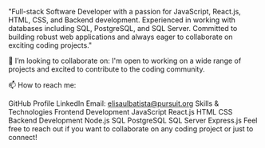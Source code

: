 "Full-stack Software Developer with a passion for JavaScript, React.js, HTML, CSS, and Backend development. Experienced in working with databases including SQL, PostgreSQL, and SQL Server. Committed to building robust web applications and always eager to collaborate on exciting coding projects."

🔗 I’m looking to collaborate on:
I'm open to working on a wide range of projects and excited to contribute to the coding community.

📫 How to reach me:

GitHub Profile
LinkedIn
Email: elisaulbatista@pursuit.org
Skills & Technologies
Frontend Development
JavaScript
React.js
HTML
CSS
Backend Development
Node.js
SQL
PostgreSQL
SQL Server
Express.js
Feel free to reach out if you want to collaborate on any coding project or just to connect!
